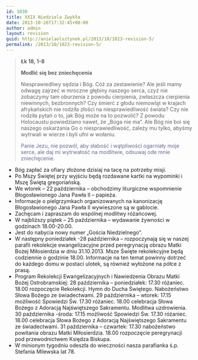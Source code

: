 ```yaml
---
id: 1030
title: XXIX Niedziela Zwykła
date: 2013-10-26T17:32:45+00:00
author: admin
layout: revision
guid: http://anielaolsztynek.pl/2013/10/1023-revision-5/
permalink: /2013/10/1023-revision-5/
---
```

> **Łk 18, 1-8**
> 
> **Modlić się bez zniechęcenia**
> 
> Niesprawiedliwy sędzia i Bóg. Cóż za zestawienie? Ale jeśli mamy odwagę zajrzeć w mroczne głębiny naszego serca, czyż nie zobaczymy tam oburzenia z powodu cierpienia, zwłaszcza cierpienia niewinnych, bezbronnych? Czy śmierć z głodu niemowląt w krajach afrykańskich nie rodziła złości na niesprawiedliwość świata? Czy nie rodziła pytań o to, jak Bóg może na to pozwolić? Z powodu Holocaustu powiedziano nawet, że &#8222;Boga nie ma&#8221;. Ale Bóg nie boi się naszego oskarżania Go o niesprawiedliwość, zależy mu tylko, abyśmy wytrwali w wierze i byli ufni w wołaniu.
> 
> <span style="color: #666699;">Panie Jezu, nie pozwól, aby słabość i wątpliwości ogarniały moje serce, ale daj mi wytrwałość na modlitwie, odsuwaj ode mnie zniechęcenie. </span>

  * Bóg zapłać za ofiary złożone dzisiaj na tacę na potrzeby misji.
  * Po Mszy Świętej przy wyjściu będą rozdawane kartki na wypominki i Mszę Świętą gregoriańską.
  * We wtorek &#8211; 22 października &#8211; obchodzimy liturgiczne wspomnienie Błogosławionego Jana Pawła II &#8211; papieża.
  * Informacje o pielgrzymkach organizowanych na kanonizację Błogosławionego Jana Pawła II wywieszone są w gablocie.
  * Zachęcam i zapraszam do wspólnej modlitwy różańcowej.
  * W najbliższy piątek &#8211; 25 października &#8211; wydawanie żywności w godzinach 18.00-20.00.
  * Jest do nabycia nowy numer &#8222;Gościa Niedzielnego&#8221;.
  * W następny poniedziałek -28 października &#8211; rozpoczynają się w naszej parafii rekolekcje ewangelizacyjne przed peregrynacją obrazu Matki Bożej Miłosierdzia w dniu 31.10.2013. Msze Święte rekolekcyjne będą codziennie o godzinie 18.00. Informacje na ten temat powinny dotrzeć do każdego domu w postaci ulotek, są również wyłożone na półce z prasą.
  * Program Rekolekcji Ewangelizacyjnych i Nawiedzenia Obrazu Matki Bożej Ostrobramskiej: 28 października &#8211; poniedziałek: 17.30 różaniec. 18.00 rozpoczęcie Rekolekcji. Hymn do Ducha Świętego. Nabożeństwo Słowa Bożego ze świadectwami. 29 października &#8211; wtorek: 17.15 możliwość Spowiedzi Św. 17.30 różaniec. 18.00 celebracja Słowa Bożego z Adoracją Najświętszego Sakramentu. Modlitwa uzdrowienia. 30 października -środa: 17.15 możliwość Spowiedzi Św. 17.30 różaniec. 18.00 celebracja Słowa Bożego z Adoracją Najświętszego Sakramentu ze świadectwami. 31 października &#8211; czwartek: 17.30 nabożeństwo powitania obrazu Matki Miłosierdzia. 18.00 rozpoczęcie peregrynacji pod przewodnictwem Księdza Biskupa.
  * W minionym tygodniu odeszła do wieczności nasza parafianka ś.p. Stefania Milewska lat 78.